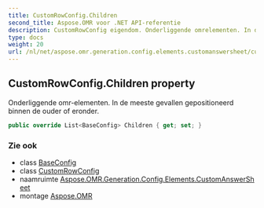 ```yaml
---
title: CustomRowConfig.Children
second_title: Aspose.OMR voor .NET API-referentie
description: CustomRowConfig eigendom. Onderliggende omrelementen. In de meeste gevallen gepositioneerd binnen de ouder of eronder.
type: docs
weight: 20
url: /nl/net/aspose.omr.generation.config.elements.customanswersheet/customrowconfig/children/
---
```

## CustomRowConfig.Children property

Onderliggende omr-elementen. In de meeste gevallen gepositioneerd binnen de ouder of eronder.

```csharp
public override List<BaseConfig> Children { get; set; }
```

### Zie ook

* class [BaseConfig](../../../aspose.omr.generation.config/baseconfig/)
* class [CustomRowConfig](../)
* naamruimte [Aspose.OMR.Generation.Config.Elements.CustomAnswerSheet](../../customrowconfig/)
* montage [Aspose.OMR](../../../)


